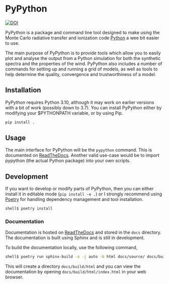 # PyPython

[![DOI](https://zenodo.org/badge/210153582.svg)](https://zenodo.org/badge/latestdoi/210153582)

PyPython is a package and command line tool designed to make using the Monte
Carlo radiative transfer and ionization code
[Python](https://github.com/agnwinds/python) a wee bit easier to use.

The main purpose of PyPython is to provide tools which allow you to easily
plot and analyse the output from a Python simulation for both the synthetic
spectra and the properties of the wind. PyPython also includes a number of
commands for setting up and running a grid of models, as well as tools to help
determine the quality, convergence and trustworthiness of a model.

## Installation

PyPython requires Python 3.10, although it may work on earlier versions with a
bit of work (possibly down to 3.7). You can install PyPython either by modifying
your $PYTHONPATH variable, or by using Pip.

```bash
pip install .
```

## Usage

The main interface for PyPython will be the `pypython` command. This is
documented on [ReadTheDocs](https://pypython.readthedocs.io/en/stable/). Another
valid use-case would be to import pypython (the actual Python package) into
your own scripts.

## Development

If you want to develop or modify parts of PyPython, then you can either install
it in editable mode (`pip install -e .`) or I strongly recommend using
[Poetry](https://python-poetry.org/) for handling dependency management and
tool installation.

```bash
shell$ poetry install
```

### Documentation

Documentation is hosted on
[ReadTheDocs](https://pypython.readthedocs.io/en/stable/) and stored in the
`docs` directory. The documentation is built using Sphinx and is still in
development.

To build the documentation locally, use the following command,

```bash
shell$ poetry run sphinx-build -a -j auto -b html docs/source/ docs/build/html
```

This will create a directory `docs/build/html` and you can view the
documentation by opening `docs/build/html/index.html` in your web browser.
